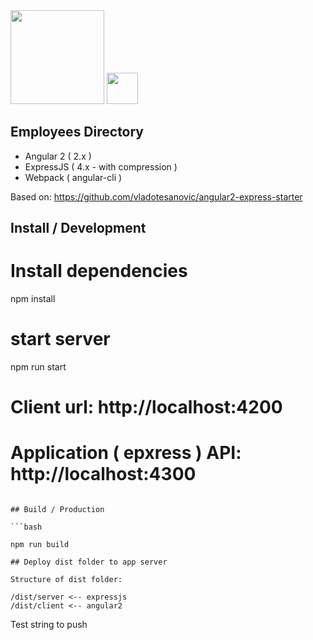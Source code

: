 <img width="150" src="https://i.cloudup.com/zfY6lL7eFa-3000x3000.png" />
<img width="50" src="https://angular.io/resources/images/logos/angular2/angular.svg" />

## Employees Directory

- Angular 2 ( 2.x )
- ExpressJS ( 4.x - with compression )
- Webpack ( angular-cli )

Based on: https://github.com/vladotesanovic/angular2-express-starter

## Install / Development

# Install dependencies
npm install

# start server
npm run start

# Client url: http://localhost:4200
# Application ( epxress ) API: http://localhost:4300
```

## Build / Production

```bash

npm run build

## Deploy dist folder to app server

Structure of dist folder:

/dist/server <-- expressjs
/dist/client <-- angular2

```
Test string to push


